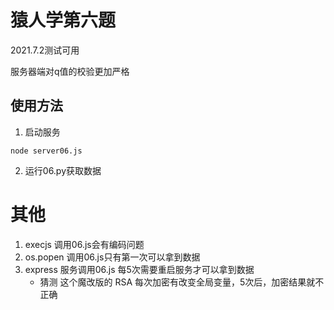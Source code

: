 # 猿人学第六题


2021.7.2测试可用

服务器端对q值的校验更加严格


## 使用方法
 

1. 启动服务
```
node server06.js
```
2. 运行06.py获取数据

# 其他
1. execjs 调用06.js会有编码问题
2. os.popen 调用06.js只有第一次可以拿到数据
3. express 服务调用06.js 每5次需要重启服务才可以拿到数据
    - 猜测 这个魔改版的 RSA 每次加密有改变全局变量，5次后，加密结果就不正确
